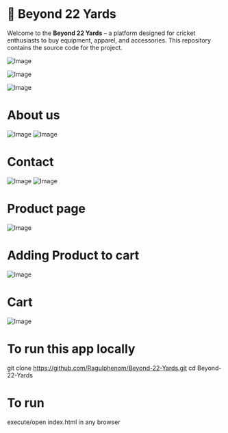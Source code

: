 # 🏏 Beyond 22 Yards

Welcome to the **Beyond 22 Yards** – a platform designed for cricket enthusiasts to buy equipment, apparel, and accessories. This repository contains the source code for the project.

![Image](https://github.com/user-attachments/assets/8e9643ca-37eb-4554-b602-99f05b604b83)

![Image](https://github.com/user-attachments/assets/41812404-ed62-4c76-9c9c-bcaa57e0572d)

![Image](https://github.com/user-attachments/assets/8a6559d6-2a34-421c-98c0-f5b1dda8e08e)


# About us

![Image](https://github.com/user-attachments/assets/768125d2-b43f-4fe7-a8b5-a5fe13668b42)
![Image](https://github.com/user-attachments/assets/802b80f9-3671-448f-a919-72bcbd1d8bc1)

# Contact
![Image](https://github.com/user-attachments/assets/d310248e-bbb2-46db-87c7-187de3e2bf60)
![Image](https://github.com/user-attachments/assets/f27b426c-7500-4866-9b8f-41a55b9fdf59)

# Product page
![Image](https://github.com/user-attachments/assets/f50339fc-5514-4b53-89c2-0fe58d73c330)

# Adding Product to cart
![Image](https://github.com/user-attachments/assets/a7042647-de63-449d-a91c-66e33dcddecd)

# Cart
![Image](https://github.com/user-attachments/assets/f29af2dc-1072-4d1b-ab78-c30e914271a8)





# To run this app locally

 git clone https://github.com/Ragulphenom/Beyond-22-Yards.git
   cd Beyond-22-Yards


# To run

execute/open index.html in any browser
